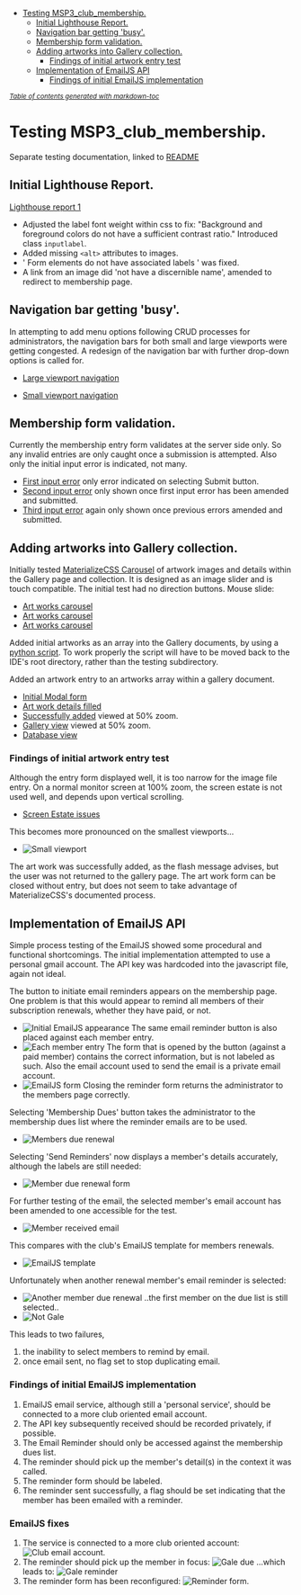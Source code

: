 - [Testing MSP3_club_membership.](#testing-msp3-club-membership)
  * [Initial Lighthouse Report.](#initial-lighthouse-report)
  * [Navigation bar getting 'busy'.](#navigation-bar-getting--busy-)
  * [Membership form validation.](#membership-form-validation)
  * [Adding artworks into Gallery collection.](#adding-artworks-into-gallery-collection)
    + [Findings of initial artwork entry test](#findings-of-initial-artwork-entry-test)
  * [Implementation of EmailJS API](#implementation-of-emailjs-api)
    + [Findings of initial EmailJS implementation](#findings-of-initial-emailjs-implementation)

<small><i><a href='http://ecotrust-canada.github.io/markdown-toc/'>Table of contents generated with markdown-toc</a></i></small>


# Testing MSP3_club_membership.

Separate testing documentation, linked to [README](../README.md)

## Initial Lighthouse Report.

[Lighthouse report 1](../testing/lighthouse_20201104_1413.html)

- Adjusted the label font weight within css to fix:
    "Background and foreground colors do not have a sufficient contrast ratio."
    Introduced class ```inputlabel```.
- Added missing ```<alt>``` attributes to images.    
- ' Form elements do not have associated labels ' was fixed.
- A link from an image did 'not have a discernible name', amended to redirect to membership page.

## Navigation bar getting 'busy'.

In attempting to add menu options following CRUD processes for administrators, the navigation bars for both small and large viewports were getting congested.
A redesign of the navigation bar with further drop-down options is called for.

- [Large viewport navigation](../testing/screenshots/navbar_user_busy_1.jpg)

- [Small viewport navigation](../testing/screenshots/navbar_user_busy_2.jpg)


## Membership form validation.

Currently the membership entry form validates at the server side only. So any invalid entries are only caught once a submission is attempted.
Also only the initial input error is indicated, not many.

- [First input error](../testing/screenshots/membership_validation_serverside_1.jpg) only error indicated on selecting Submit button.
- [Second input error](../testing/screenshots/membership_validation_serverside_2.jpg) only shown once first input error has been amended and submitted.
- [Third input error](../testing/screenshots/membership_validation_serverside_3.jpg) again only shown once previous errors amended and submitted.

## Adding artworks into Gallery collection.

Initially tested [MaterializeCSS Carousel](https://materializecss.com/carousel.html) of artwork images and details within the Gallery page and collection.
It is designed as an image slider and is touch compatible. The initial test had no direction buttons.
Mouse slide:
- [Art works carousel](../testing/screenshots/Artworks_carousel_1.jpg)
- [Art works carousel](../testing/screenshots/Artworks_carousel_2.jpg)
- [Art works carousel](../testing/screenshots/Artworks_carousel_3.jpg)

Added initial artworks as an array into the Gallery documents, by using a [python script](../testing/artworks_insert.py). 
To work properly the script will have to be moved back to the IDE's root directory, rather than the testing subdirectory.

Added an artwork entry to an artworks array within a gallery document.

- [Initial Modal form](../testing/screenshots/Add_artwork_1.jpg)
- [Art work details filled](../testing/screenshots/Add_artwork_2.jpg)
- [Successfully added](../testing/screenshots/Add_artwork_3.jpg)  viewed at 50% zoom.
- [Gallery view](../testing/screenshots/Add_artwork_4.jpg) viewed at 50% zoom.
- [Database view](../testing/screenshots/Add_artwork_5.jpg)

### Findings of initial artwork entry test
Although the entry form displayed well, it is too narrow for the image file entry.
On a normal monitor screen at 100% zoom, the screen estate is not used well, and depends upon vertical scrolling.
- [Screen Estate issues](../testing/screenshots/Add_artwork_6.jpg)

This becomes more pronounced on the smallest viewports...
- ![Small viewport](../testing/screenshots/Add_artwork_7.jpg)

The art work was successfully added, as the flash message advises, but the user was not returned to  the gallery page.
The art work form can be closed without entry, but does not seem to take advantage of MaterializeCSS's documented process.

## Implementation of EmailJS API 
Simple process testing of the EmailJS showed some procedural and functional shortcomings.
The initial implementation attempted to use a personal gmail account. 
The API key was hardcoded into the javascript file, again not ideal.

The button to initiate email reminders appears on the membership page.
One problem is that this would appear to remind all members of their subscription renewals, whether they have paid, or not.
- ![Initial EmailJS appearance](../testing/screenshots/EmailJS_1.jpg)
The same email reminder button is also placed against each member entry.
- ![Each member entry](../testing/screenshots/EmailJS_2.jpg)
The  form that is opened by the button (against a paid member) contains the correct information, but is not labeled as such.
Also the email account used to send the email is a private email account.
- ![EmailJS form](../testing/screenshots/EmailJS_3.jpg)
Closing the reminder form returns the administrator to the members page correctly.

Selecting 'Membership Dues' button takes the administrator to the membership dues list where the reminder emails are to be used.
- ![Members due renewal](../testing/screenshots/EmailJS_4.jpg)

Selecting 'Send Reminders' now displays a member's details accurately, although the labels are still needed:
- ![Member due renewal form](../testing/screenshots/EmailJS_5.jpg)

For further testing of the email, the selected member's email account has been amended to one accessible for the test.
- ![Member received email](../testing/screenshots/EmailJS_6.jpg)

This compares with the club's EmailJS template for members renewals.
- ![EmailJS template](../testing/screenshots/EmailJS_7.jpg)

Unfortunately when another renewal member's email reminder is selected:
- ![Another member due renewal](../testing/screenshots/EmailJS_8.jpg)
..the first member on the due list is still selected..
- ![Not Gale](../testing/screenshots/EmailJS_9.jpg)

This leads to two failures, 
1. the inability to select members to remind by email.
2. once email sent, no flag set to stop duplicating email.

### Findings of initial EmailJS implementation
1. EmailJS email service, although still a 'personal service', should be connected to a more club oriented email account.
2. The API key subsequently received should be recorded privately, if possible.
3. The Email Reminder should only be accessed against the membership dues list.
4. The reminder should pick up the member's detail(s) in the context it was called.
5. The reminder form should be labeled.
6. The reminder sent successfully, a flag should be set indicating that the member has been emailed with a reminder.

### EmailJS fixes
1. The service is connected to a more club oriented account: ![Club email account](../testing/screenshots/EmailJS_10_fix.jpg).
4. The reminder should pick up the member in focus: ![Gale due](../testing/screenshots/EmailJS_12_fix1.jpg)
            ...which leads to:    ![Gale reminder](../testing/screenshots/EmailJS_12_fix2.jpg)
5. The reminder form has been reconfigured:  ![Reminder form](../testing/screenshots/EmailJS_11_fix.jpg).